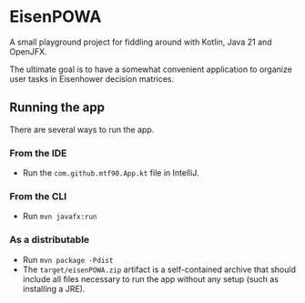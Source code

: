 # EisenPOWA

A small playground project for fiddling around with Kotlin, Java 21 and OpenJFX.

The ultimate goal is to have a somewhat convenient application to organize user tasks in Eisenhower decision matrices.

## Running the app

There are several ways to run the app.

### From the IDE

* Run the `com.github.mtf90.App.kt` file in IntelliJ.

### From the CLI

* Run `mvn javafx:run`

### As a distributable

* Run `mvn package -Pdist`
* The `target/eisenPOWA.zip` artifact is a self-contained archive that should include all files necessary to run the app without any setup (such as installing a JRE).
